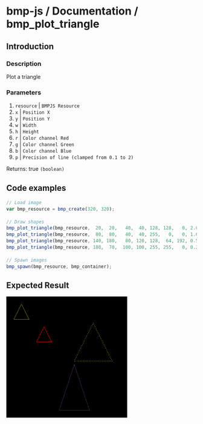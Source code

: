 # bmp-js / Documentation / bmp_plot_triangle
## Introduction

### Description

Plot a triangle

### Parameters

1. `resource` | `BMPJS Resource`
2. `x` | `Position X`
3. `y` | `Position Y`
4. `w` | `Width`
5. `h` | `Height`
6. `r` | `Color channel Red`
7. `g` | `Color channel Green`
8. `b` | `Color channel Blue`
9. `p` | `Precision of line (clamped from 0.1 to 2)`

Returns: true `(boolean)`

## Code examples

```js
// Load image
var bmp_resource = bmp_create(320, 320);

// Draw shapes
bmp_plot_triangle(bmp_resource,  20,  20,   40,  40, 128, 128,   0, 2.00);
bmp_plot_triangle(bmp_resource,  80,  80,   40,  40, 255,   0,   0, 1.00);
bmp_plot_triangle(bmp_resource, 140, 180,   80, 120, 128,  64, 192, 0.50);
bmp_plot_triangle(bmp_resource, 180,  70,  100, 100, 255, 255,   0, 0.25);

// Spawn images
bmp_spawn(bmp_resource, bmp_container);
```

## Expected Result

![expected-result](./img/037.png)
